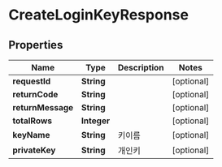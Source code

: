
# CreateLoginKeyResponse

## Properties
Name | Type | Description | Notes
------------ | ------------- | ------------- | -------------
**requestId** | **String** |  |  [optional]
**returnCode** | **String** |  |  [optional]
**returnMessage** | **String** |  |  [optional]
**totalRows** | **Integer** |  |  [optional]
**keyName** | **String** | 키이름 |  [optional]
**privateKey** | **String** | 개인키 |  [optional]



